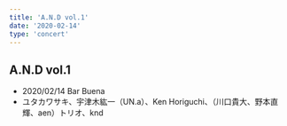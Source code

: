 ```yaml
---
title: 'A.N.D vol.1'
date: '2020-02-14'
type: 'concert'
---
```


## A.N.D vol.1
* 2020/02/14  Bar Buena
* ユタカワサキ、宇津木紘一（UN.a）、Ken Horiguchi、（川口貴大、野本直輝、aen）トリオ、knd